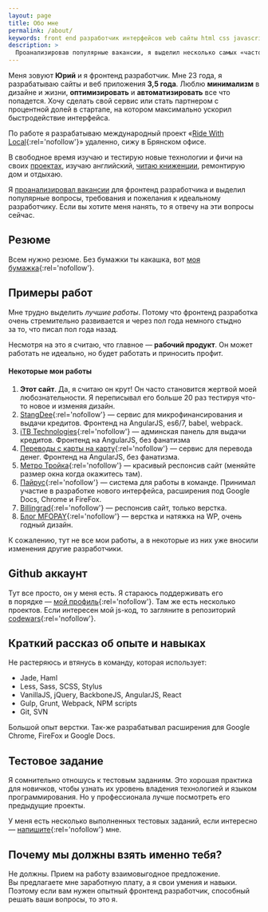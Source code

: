 ```yaml
---
layout: page
title: Обо мне
permalink: /about/
keywords: front end разработчик интерфейсов web сайты html css javascript программист
description: >
  Проанализировав популярные вакансии, я выделил несколько самых «часто встречаемых» вопросов/требований/пожеланий к разработчику. На этой странице я отвечаю на них.
---
```


Меня зовуют **Юрий** и я фронтенд разработчик.
Мне 23 года, я разрабатываю сайты и веб приложения **3,5 года**.
Люблю **минимализм** в дизайне и жизни, **оптимизировать** и **автоматизировать** все что попадется. Хочу сделать свой сервис или стать партнером с процентной долей в стартапе, на котором максимально ускорил быстродействие интерфейса.

По работе я разрабатываю международный проект «[Ride With Local](//ridewithlocal.com){:rel='nofollow'}» удаленно, сижу в Брянском офисе.

В свободное время изучаю и тестирую новые технологии и фичи на своих [проектах](/projects/), изучаю английский, [читаю книженции](/books/), ремонтирую дом и отдыхаю.

Я [проанализировал  вакансии](/front-end/what_front_end_developer_need_to_know_in_2015-2016/) для фронтенд разработчика и выделил популярные вопросы, требования и пожелания к идеальному разработчику. Если вы хотите меня нанять, то я отвечу на эти вопросы сейчас.

## Резюме

Всем нужно резюме. Без бумажки ты какашка, вот [моя бумажка](http://bryansk.hh.ru/resume/d6644a6fff02080e290039ed1f517854583433){:rel='nofollow'}.

## Примеры работ

Мне трудно выделить _лучшие работы_. Потому что фронтенд разработка очень стремительно развивается и через пол года немного стыдно за то, что писал пол года назад.

Несмотря на это я считаю, что главное — **рабочий продукт**. Он может работать не идеально, но будет работать и приносить профит.

#### Некоторые мои работы

1. **Этот сайт**. Да, я считаю он крут! Он часто становится жертвой моей любознательности. Я переписывал его больше 20 раз тестируя что-то новое и изменяя дизайн.
1. [StangDee](http://stangdee.com/){:rel='nofollow'} — сервис для микрофинансирования и выдачи кредитов. Фронтенд на AngularJS, es6/7, babel, webpack.
1. [iTB Technologies](https://merchant.itb-t.ru/){:rel='nofollow'} — админская панель для выдачи кредитов. Фронтенд на AngularJS, без фанатизма
1. [Переводы с карты на карту](https://p2p.payler.com){:rel='nofollow'} — сервис для перевода денег. Фронтенд на AngularJS, без фанатизма.
1. [Метро Тройка](http://troika.payler.com/){:rel='nofollow'} — красивый респонсив сайт (меняйте размер окна когда окажитесь там).
1. [Пайрус](https://pyrus.com/){:rel='nofollow'} — система для работы в команде. Принимал участие в разработке нового интерфейса, расширения под Google Docs, Chrome и FireFox.
1. [Billingrad](http://my.billingrad.com/){:rel='nofollow'} — респонсив сайт, только верстка.
1. [Блог MFOPAY](//blog.mfopay.ru){:rel='nofollow'} — верстка и натяжка на WP, очень годный дизайн.
<!-- 5. [Искусство глазами искусственного интеллекта](http://www.siemens-home.com/ru/idos-and-art.html) — очень старый проект, который я делал не имея большого опыта в разработке, поэтому это мой отдельный повод для гордности. -->

К сожалению, тут не все мои работы, а в некоторые из них уже вносили изменения другие разработчики.

## Github аккаунт

Тут все просто, он у меня есть. Я стараюсь поддерживать его в порядке — [мой профиль](http://github.com/ymatuhin){:rel='nofollow'}. Там же есть несколько проектов. Если интересен мой js-код, то загляните в репозиторий [codewars](https://github.com/ymatuhin/codewars){:rel='nofollow'}.

## Краткий рассказ об опыте и навыках

Не растеряюсь и втянусь в команду, которая использует:

* Jade, Haml
* Less, Sass, SCSS, Stylus
* VanillaJS, jQuery, BackboneJS, AngularJS, React
* Gulp, Grunt, Webpack, NPM scripts
* Git, SVN

Большой опыт верстки. Так-же разрабатывал расширения для Google Chrome, FireFox и Google Docs.

## Тестовое задание

Я сомнительно отношусь к тестовым заданиям. Это хорошая практика для новичков, чтобы узнать их уровень владения технологией и языком программирования. Но у профессионала лучше посмотреть его предыдущие проекты.

У меня есть несколько выполненных тестовых заданий, если интересно — [напишите](mailto:ym@ymatuhin.ru){:rel='nofollow'} мне.

## Почему мы должны взять именно тебя?

Не должны. Прием на работу взаимовыгодное предложение. Вы предлагаете мне заработную плату, а я свои умения и навыки. Поэтому если вам нужен опытный фронтенд разработчик, способный решать ваши вопросы, то это я.
